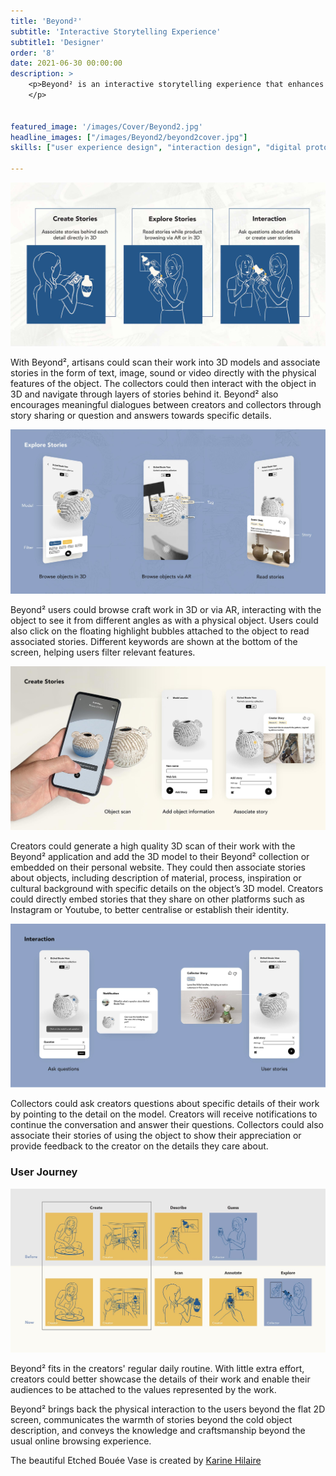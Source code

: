 ```yaml
---
title: 'Beyond²'
subtitle: 'Interactive Storytelling Experience'
subtitle1: 'Designer'
order: '8'
date: 2021-06-30 00:00:00
description: >
    <p>Beyond² is an interactive storytelling experience that enhances artisans' ability to communicate the uniqueness of their work. The motivation for Beyond² is to bring back the physical interaction in the digital world and create this 3-dimensional storytelling tool that goes beyond the 2D surface to help the audiences to empathise with the effort and value behind every detail of a physical object.
    </p>
    

featured_image: '/images/Cover/Beyond2.jpg'
headline_images: ["/images/Beyond2/beyond2cover.jpg"]
skills: ["user experience design", "interaction design", "digital prototyping"]

---
```


![](/images/Beyond2/Steps.jpg)

With Beyond², artisans could scan their work into 3D models and associate stories in the form of text, image, sound or video directly with the physical features of the object. The collectors could then interact with the object in 3D and navigate through layers of stories behind it. Beyond² also encourages meaningful dialogues between creators and collectors through story sharing or question and answers towards specific details.

![](/images/Beyond2/Readstory.jpg)

Beyond² users could browse craft work in 3D or via AR, interacting with the object to see it from different angles as with a physical object. Users could also click on the floating highlight bubbles attached to the object to read associated stories. Different keywords are shown at the bottom of the screen, helping users filter relevant features.


![](/images/Beyond2/Createstory.jpg)

Creators could generate a high quality 3D scan of their work with the Beyond² application and add the 3D model to their Beyond² collection or embedded on their personal website. They could then associate stories about objects, including description of material, process, inspiration or cultural background with specific details on the object’s 3D model. Creators could directly embed stories that they share on other platforms such as Instagram or Youtube, to better centralise or establish their identity.


![](/images/Beyond2/Interaction.jpg)

Collectors could ask creators questions about specific details of their work by pointing to the detail on the model. Creators will receive notifications to continue the conversation and answer their questions. Collectors could also associate their stories of using the object to show their appreciation or provide feedback to the creator on the details they care about.

### User Journey

![](/images/Beyond2/Journey.jpg)

Beyond² fits in the creators' regular daily routine. With little extra effort, creators could better showcase the details of their work and enable their audiences to be attached to the values represented by the work.

Beyond² brings back the physical interaction to the users beyond the flat 2D screen, communicates the warmth of stories beyond the cold object description, and conveys the knowledge and craftsmanship beyond the usual online browsing experience.


The beautiful Etched Bouée Vase is created by <a href='https://www.instagram.com/karinehilaire/?hl=en' target='_blank'>Karine Hilaire</a> 